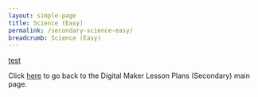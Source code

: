 ```yaml
---
layout: simple-page
title: Science (Easy)
permalink: /secondary-science-easy/
breadcrumb: Science (Easy)
---
```


[test](/placeholder-secondary-science-easy/)

Click [here](/in-schools/digital-maker/lesson-ideas-secondary/) to go back to the Digital Maker Lesson Plans (Secondary) main page.
